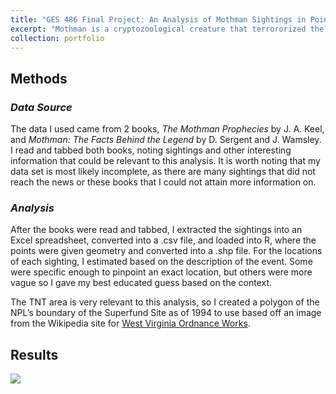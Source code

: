 ```yaml
---
title: "GES 486 Final Project: An Analysis of Mothman Sightings in Point Pleasant, WV from 1966-1967"
excerpt: "Mothman is a cryptozoological creature that terrororized the citizens of Point Pleasant, WV and surrounding areas between 1966-1967. Here, I present an analysis of the sighings I could find information about. Image of Mothman Statue in Point Pleasant from [The Charleston Gazette](https://www.wvgazettemail.com/arts_and_entertainment/annual-mothman-festival-makes-point-pleasant-a-paranormal-paradise-this-weekend/article_1a0652dc-d480-5c2e-809a-5db33dd90f7d.html) <br/><img src='/images/mothman_statue.jpg'>"
collection: portfolio
---
```

## **Methods**

### ***Data Source***

The data I used came from 2 books, *The Mothman Prophecies* by J. A. Keel, and *Mothman: The Facts Behind the Legend* by D. Sergent and J. Wamsley. I read and tabbed both books, noting sightings and other interesting information that could be relevant to this analysis. It is worth noting that my data set is most likely incomplete, as there are many sightings that did not reach the news or these books that I could not attain more information on.

### ***Analysis***

After the books were read and tabbed, I extracted the sightings into an Excel spreadsheet, converted into a .csv file, and loaded into R, where the points were given geometry and converted into a .shp file. For the locations of each sighting, I estimated based on the description of the event. Some were specific enough to pinpoint an exact location, but others were more vague so I gave my best educated guess based on the context. 
	
The TNT area is very relevant to this analysis, so I created a polygon of the NPL’s boundary of the Superfund Site as of 1994 to use based off an image from the Wikipedia site for [West Virginia Ordnance Works](https://en.wikipedia.org/wiki/West_Virginia_Ordnance_Works#).

## **Results**
![](/images/mothman_heatmap.jpg)

